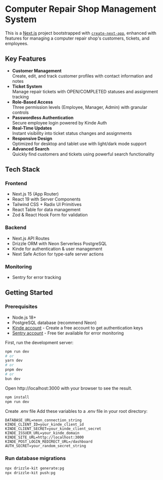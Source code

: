 # Computer Repair Shop Management System

This is a [Next.js](https://nextjs.org) project bootstrapped with [`create-next-app`](https://nextjs.org/docs/app/api-reference/cli/create-next-app), enhanced with features for managing a computer repair shop's customers, tickets, and employees.

## Key Features

- **Customer Management**  
  Create, edit, and track customer profiles with contact information and notes
- **Ticket System**  
  Manage repair tickets with OPEN/COMPLETED statuses and assignment tracking
- **Role-Based Access**  
  Three permission levels (Employee, Manager, Admin) with granular controls
- **Passwordless Authentication**  
  Secure employee login powered by Kinde Auth
- **Real-Time Updates**  
  Instant visibility into ticket status changes and assignments
- **Responsive Design**  
  Optimized for desktop and tablet use with light/dark mode support
- **Advanced Search**  
  Quickly find customers and tickets using powerful search functionality

## Tech Stack

### Frontend
- Next.js 15 (App Router)
- React 19 with Server Components
- Tailwind CSS + Radix UI Primitives
- React Table for data management
- Zod & React Hook Form for validation

### Backend
- Next.js API Routes
- Drizzle ORM with Neon Serverless PostgreSQL
- Kinde for authentication & user management
- Next Safe Action for type-safe server actions

### Monitoring
- Sentry for error tracking

## Getting Started

### Prerequisites
- Node.js 18+
- PostgreSQL database (recommend Neon)
- [Kinde account](https://kinde.com) - Create a free account to get authentication keys
- [Sentry account](https://sentry.io) - Free tier available for error monitoring

First, run the development server:

```bash
npm run dev
# or
yarn dev
# or
pnpm dev
# or
bun dev
```
Open http://localhost:3000 with your browser to see the result.


```bash
npm install
npm run dev
```

Create .env file
Add these variables to a .env file in your root directory:

```env
DATABASE_URL=neon_connection_string
KINDE_CLIENT_ID=your_kinde_client_id
KINDE_CLIENT_SECRET=your_kinde_client_secret
KINDE_ISSUER_URL=your_kinde_domain
KINDE_SITE_URL=http://localhost:3000
KINDE_POST_LOGIN_REDIRECT_URL=/dashboard
AUTH_SECRET=your_random_secret_string
```

### Run database migrations

```bash
npx drizzle-kit generate:pg
npx drizzle-kit push:pg
```
